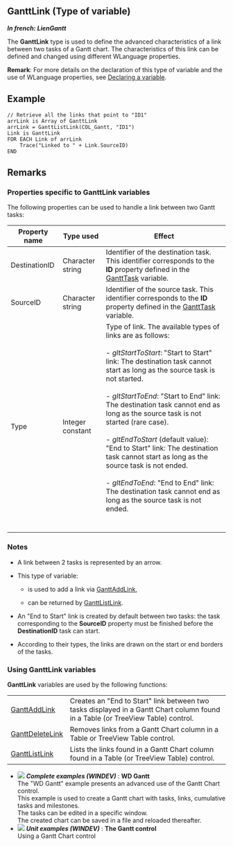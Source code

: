 


## GanttLink (Type of variable)

***In french: LienGantt***
				



<a name="XUse"></a>
<a name="Use"></a>
<a name="description"></a>
The **GanttLink** type is used to define the advanced characteristics of a link between two tasks of a Gantt chart. The characteristics of this link can be defined and changed using different WLanguage properties. 

**Remark**: For more details on the declaration of this type of variable and the use of WLanguage properties, see [Declaring a variable](../Motscles/1514032.md).
<a name="Example1"></a>
<a name="sample_code"></a>

## Example


```wl
// Retrieve all the links that point to "ID1"
arrLink is Array of GanttLink
arrLink = GanttListLink(COL_Gantt, "ID1")
Link is GanttLink
FOR EACH Link of arrLink
	Trace("Linked to " + Link.SourceID)
END
```

<a name="NOTE0"></a>

## Remarks
<a name="NOTE0_1"></a>


### Properties specific to GanttLink variables
<a name="properties_specific_ganttlink_variables_ELTPARAGRAPHE000028"></a>

The following properties can be used to handle a link between two Gantt tasks:

| **Property name** | **Type used** | **Effect** |
| --- | --- | --- |
| DestinationID | Character string | Identifier of the destination task. This identifier corresponds to the **ID** property defined in the [GanttTask](../WDLang1/1000020881.md) variable. |
| SourceID | Character string | Identifier of the source task. This identifier corresponds to the **ID** property defined in the [GanttTask](../WDLang1/1000020881.md) variable. |
| Type | Integer constant | Type of link. The available types of links are as follows: <br><br>- *gltStartToStart*: "Start to Start" link: The destination task cannot start as long as the source task is not started.<br><br>- *gltStartToEnd*: "Start to End" link: The destination task cannot end as long as the source task is not started (rare case).<br><br>- *gltEndToStart* (default value): "End to Start" link: The destination task cannot start as long as the source task is not ended. <br><br>- *gltEndToEnd*: "End to End" link: The destination task cannot end as long as the source task is not ended.<br><br><br> |


<a name="NOTE0_2"></a>


### Notes
<a name="notes_ELTPARAGRAPHE000071"></a>

- A link between 2 tasks is represented by an arrow.

- This type of variable: 

	- is used to add a link via [GanttAddLink](../WDLang1/1000021075.md), 

	- can be returned by [GanttListLink](../WDLang1/1000021079.md). 




- An "End to Start" link is created by default between two tasks: the task corresponding to the **SourceID** property must be finished before the **DestinationID** task can start. 

- According to their types, the links are drawn on the start or end borders of the tasks. 



<a name="NOTE0_3"></a>


### Using GanttLink variables
<a name="using_ganttlink_variables_ELTPARAGRAPHE000090"></a>**GanttLink** variables are used by the following functions: 



|   |   |
| --- | --- |
| [GanttAddLink](../WDLang1/1000021075.md) | Creates an "End to Start" link between two tasks displayed in a Gantt Chart column found in a Table (or TreeView Table) control. |
| [GanttDeleteLink](../WDLang1/1000021080.md) | Removes links from a Gantt Chart column in a Table or TreeView Table control. |
| [GanttListLink](../WDLang1/1000021079.md) | Lists the links found in a Gantt Chart column found in a Table (or TreeView Table) control. |






- ![](https://doc.pcsoft.fr/en-US/images/image.awp?langid=3&name=WDGantt.gif) ***Complete examples (WINDEV)*** : **WD Gantt** <br>The "WD Gantt" example presents an advanced use of the Gantt Chart control.<br>This example is used to create a Gantt chart with tasks, links, cumulative tasks and milestones.<br>The tasks can be edited in a specific window.<br>The created chart can be saved in a file and reloaded thereafter.
- ![](https://doc.pcsoft.fr/en-US/images/image.awp?langid=3&name=TheGanttcontrol.gif) ***Unit examples (WINDEV)*** : **The Gantt control** <br>Using a Gantt Chart control


